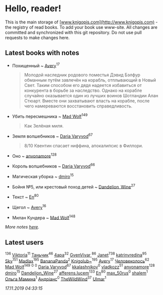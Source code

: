 # Hello, reader!
This is the main storage of [www.knigopis.com](http://www.knigopis.com) - the registry of read books.
To add your book use www-site. All changes are committed and synchronized with this git repository.
Do not use pull requests to make changes here.


## Latest books with notes
* Похищенный ~ [Avery](users/567/56734832-yandex)<sup>17</sup>
    > Молодой наследник родового поместья Дэвид Бэлфур обманным путём завлечён на корабль, отплывающий в Новый Свет. Таким способом его дядя надеется избавиться от конкурента в борьбе за наследство. Однако на корабле случайно оказывается один из лучших воинов Шотландии Алан Стюарт. Вместе они захватывают власть на корабле, после чего намереваются восстановить справедливость.

* Убить пересмешника ~ [Mad Wolf](users/947/94738840-vkontakte)<sup>149</sup>
    > Как Зелёная миля.

* Земля волшебников ~ [Daria Varyvod](users/829/829893410524253-facebook)<sup>67</sup>
    > 8/10 Квентин спасает ниффина, апокалипсис в Филлори.

* Оно ~ [anvonamore](users/595/5957175-vkontakte)<sup>128</sup>

* Король волшебников ~ [Daria Varyvod](users/829/829893410524253-facebook)<sup>66</sup>

* Магическая уборка ~ [dmiro](users/571/5714115-vkontakte)<sup>15</sup>

* Бойня №5, или крестовый поход детей ~ [Dandelion_Wine](users/586/58602788-vkontakte)<sup>27</sup>

* Текст ~ [En](users/333/333646551-vkontakte)<sup>80</sup>

* Щегол ~ [Avery](users/567/56734832-yandex)<sup>16</sup>

* Милан Кундера ~ [Mad Wolf](users/947/94738840-vkontakte)<sup>148</sup>


_More notes [here](latest_books_with_notes.md)._


## Latest users
[](users/115/115826717712507836033-google)<sup>136</sup> 
[Viktoria](users/270/270444099499-odnoklassniki)<sup>11</sup> 
[Таньчик](users/209/2096581563762610-facebook)<sup>46</sup> 
[4apa](users/117/117392596378069249667-google)<sup>32</sup> 
[GvenVivar ](users/158/158266434925901-facebook)<sup>86</sup> 
[Janet](users/108/108113656204404967440-google)<sup>738</sup> 
[katrinvredina](users/233/2336755-vkontakte)<sup>95</sup> 
[Sky](users/118/118049897850017649660-google)<sup>151</sup> 
[Madlax](users/158/158304782-vkontakte)<sup>195</sup> 
[BananaPanda](users/111/111366593862837434080-google)<sup>2</sup> 
[Knigolub~](users/111/111878597279669641685-google)<sup>195</sup> 
[Avery](users/567/56734832-yandex)<sup>17</sup> 
[Человеколось](users/174/17475979687188177329-mailru)<sup>62</sup> 
[Mad Wolf](users/947/94738840-vkontakte)<sup>149</sup> 
[](users/248/248300842-vkontakte)<sup>0</sup> 
[](users/110/110877021460709820325-google)<sup>0</sup> 
[Daria Varyvod](users/829/829893410524253-facebook)<sup>67</sup> 
[kkalashnikov](users/111/111832546942967940168-google)<sup>0</sup> 
[vladkozz](users/572/57239276-vkontakte)<sup>51</sup> 
[anvonamore](users/595/5957175-vkontakte)<sup>128</sup> 
[dmiro](users/571/5714115-vkontakte)<sup>15</sup> 
[Dandelion_Wine](users/586/58602788-vkontakte)<sup>27</sup> 
[afferens.lucem](users/196/196071655-vkontakte)<sup>133</sup> 
[En](users/333/333646551-vkontakte)<sup>80</sup> 
[max_50rus](users/194/194209197-vkontakte)<sup>0</sup> 
[shalem](users/169/16930265-vkontakte)<sup>1</sup> 
[Ольга Мамина](users/682/6824695122213409460-mailru)<sup>1</sup> 
[Андріанс](users/162/1620750431522129-facebook)<sup>0</sup> 
[TheWildWind](users/262/262062207519652-facebook)<sup>37</sup> 
[Ulmar](users/113/113895331373311240811-google)<sup>1</sup> 


_17.11.2019 04:33:15_
